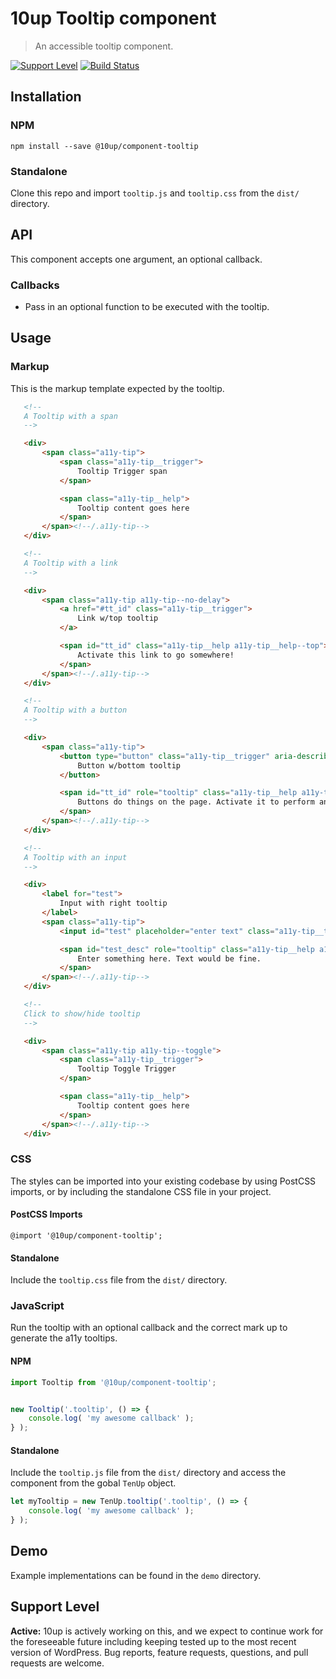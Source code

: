 # 10up Tooltip component

> An accessible tooltip component.

[![Support Level](https://img.shields.io/badge/support-active-green.svg)](#support-level) [![Build Status][cli-img]][cli-url]

[cli-img]: https://travis-ci.org/10up/component-tooltip.svg?branch=master
[cli-url]: https://travis-ci.org/10up/component-tooltip

## Installation

### NPM
 `npm install --save @10up/component-tooltip`

### Standalone
 Clone this repo and import `tooltip.js` and `tooltip.css` from the `dist/` directory.

## API

 This component accepts one argument, an optional callback.

### Callbacks

 - Pass in an optional function to be executed with the tooltip.

## Usage

### Markup

 This is the markup template expected by the tooltip.

 ```html
    <!--
    A Tooltip with a span
    -->

    <div>
        <span class="a11y-tip">
            <span class="a11y-tip__trigger">
                Tooltip Trigger span
            </span>

            <span class="a11y-tip__help">
                Tooltip content goes here
            </span>
        </span><!--/.a11y-tip-->
    </div>

    <!--
    A Tooltip with a link
    -->

    <div>
        <span class="a11y-tip a11y-tip--no-delay">
            <a href="#tt_id" class="a11y-tip__trigger">
                Link w/top tooltip
            </a>

            <span id="tt_id" class="a11y-tip__help a11y-tip__help--top">
                Activate this link to go somewhere!
            </span>
        </span><!--/.a11y-tip-->
    </div>

    <!--
    A Tooltip with a button
    -->

    <div>
        <span class="a11y-tip">
            <button type="button" class="a11y-tip__trigger" aria-describedby="tt_id" aria-controls="tt_id">
                Button w/bottom tooltip
            </button>

            <span id="tt_id" role="tooltip" class="a11y-tip__help a11y-tip__help--bottom">
                Buttons do things on the page. Activate it to perform an action.
            </span>
        </span><!--/.a11y-tip-->
    </div>

    <!--
    A Tooltip with an input
    -->

    <div>
        <label for="test">
            Input with right tooltip
        </label>
        <span class="a11y-tip">
            <input id="test" placeholder="enter text" class="a11y-tip__trigger" aria-describedby="test_desc" type="text">

            <span id="test_desc" role="tooltip" class="a11y-tip__help a11y-tip__help--right">
                Enter something here. Text would be fine.
            </span>
        </span><!--/.a11y-tip-->
    </div>

    <!--
    Click to show/hide tooltip
    -->

    <div>
        <span class="a11y-tip a11y-tip--toggle">
            <span class="a11y-tip__trigger">
                Tooltip Toggle Trigger
            </span>

            <span class="a11y-tip__help">
                Tooltip content goes here
            </span>
        </span><!--/.a11y-tip-->
    </div>
 ```

### CSS

 The styles can be imported into your existing codebase by using PostCSS imports, or by including the standalone CSS file in your project.

#### PostCSS Imports
 `@import '@10up/component-tooltip';`

#### Standalone
 Include the `tooltip.css` file from the `dist/` directory.

### JavaScript

 Run the tooltip with an optional callback and the correct mark up to generate the a11y tooltips.

#### NPM

```javascript
import Tooltip from '@10up/component-tooltip';


new Tooltip('.tooltip', () => {
    console.log( 'my awesome callback' );
} );
```

#### Standalone



Include the `tooltip.js` file from the `dist/` directory and access the component from the gobal `TenUp` object.

```javascript
let myTooltip = new TenUp.tooltip('.tooltip', () => {
    console.log( 'my awesome callback' );
} );
```

## Demo

Example implementations can be found in the `demo` directory.

## Support Level

**Active:** 10up is actively working on this, and we expect to continue work for the foreseeable future including keeping tested up to the most recent version of WordPress.  Bug reports, feature requests, questions, and pull requests are welcome.

